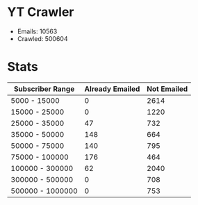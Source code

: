 # YT Crawler
- Emails: 10563
- Crawled: 500604

# Stats
| Subscriber Range  | Already Emailed | Not Emailed |
|-------|-------|-------|
| 5000 - 15000 | 0 | 2614 |
| 15000 - 25000 | 0 | 1220 |
| 25000 - 35000 | 47 | 732 |
| 35000 - 50000 | 148 | 664 |
| 50000 - 75000 | 140 | 795 |
| 75000 - 100000 | 176 | 464 |
| 100000 - 300000 | 62 | 2040 |
| 300000 - 500000 | 0 | 708 |
| 500000 - 1000000 | 0 | 753 |
